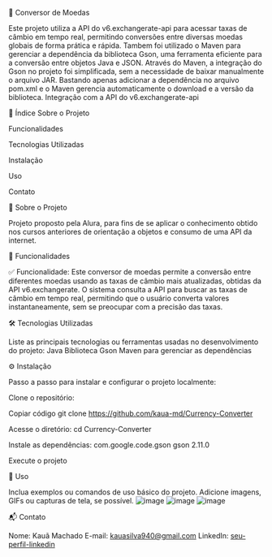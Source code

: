 🚀 Conversor de Moedas

Este projeto utiliza a API do v6.exchangerate-api para acessar taxas de câmbio em tempo real, permitindo conversões entre diversas moedas globais de forma prática e rápida.
Tambem foi utilizado o Maven para gerenciar a dependência da biblioteca Gson, uma ferramenta eficiente para a conversão entre objetos Java e JSON.
Através do Maven, a integração do Gson no projeto foi simplificada, sem a necessidade de baixar manualmente o arquivo JAR. Bastando apenas adicionar a dependência no arquivo pom.xml e o Maven gerencia automaticamente o download e a versão da biblioteca.
Integração com a API do v6.exchangerate-api


📝 Índice
Sobre o Projeto

Funcionalidades

Tecnologias Utilizadas

Instalação

Uso


Contato

📖 Sobre o Projeto

Projeto proposto pela Alura, para fins de se aplicar o conhecimento obtido nos cursos anteriores de orientação a objetos e consumo de uma API da internet.

🌟 Funcionalidades

✅ Funcionalidade: Este conversor de moedas permite a conversão entre diferentes moedas usando as taxas de câmbio mais atualizadas, obtidas da API v6.exchangerate.
O sistema consulta a API para buscar as taxas de câmbio em tempo real, permitindo que o usuário converta valores instantaneamente, sem se preocupar com a precisão das taxas.

🛠️ Tecnologias Utilizadas

Liste as principais tecnologias ou ferramentas usadas no desenvolvimento do projeto:
Java
Biblioteca Gson
Maven para gerenciar as dependências

⚙️ Instalação

Passo a passo para instalar e configurar o projeto localmente:

Clone o repositório:

Copiar código
git clone https://github.com/kaua-md/Currency-Converter

Acesse o diretório:
cd Currency-Converter

Instale as dependências:
<dependency>
    <groupId>com.google.code.gson</groupId>
    <artifactId>gson</artifactId>
    <version>2.11.0</version>
</dependency>

Execute o projeto

🚀 Uso

Inclua exemplos ou comandos de uso básico do projeto. Adicione imagens, GIFs ou capturas de tela, se possível.
![image](https://github.com/user-attachments/assets/4171803a-7557-46c9-9d4f-dbe670d1405f)
![image](https://github.com/user-attachments/assets/3fc2d736-1c56-443d-a5bf-c3c4e3347b28)
![image](https://github.com/user-attachments/assets/52a120ea-1462-44f2-8dc3-1ad83cb53982)

📬 Contato

Nome: Kauã Machado
E-mail: kauasilva940@gmail.com
LinkedIn: [seu-perfil-linkedin](https://www.linkedin.com/in/kau%C3%A3-machado/)
